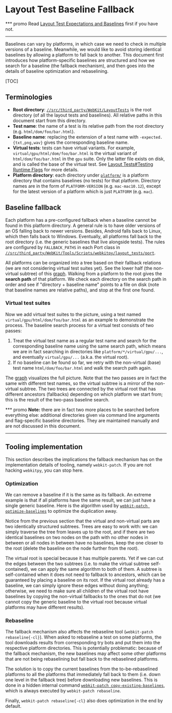 # Layout Test Baseline Fallback


*** promo
Read [Layout Test Expectations and Baselines](layout_test_expectations.md) first
if you have not.
***

Baselines can vary by platforms, in which case we need to check in multiple
versions of a baseline. Meanwhile, we would like to avoid storing identical
baselines by allowing a platform to fall back to another. This document first
introduces how platform-specific baselines are structured and how we search for
a baseline (the fallback mechanism), and then goes into the details of baseline
optimization and rebaselining.

[TOC]

## Terminologies

* **Root directory**:
    [`//src/third_party/WebKit/LayoutTests`](../../third_party/WebKit/LayoutTests)
    is the root directory (of all the layout tests and baselines). All relative
    paths in this document start from this directory.
* **Test name**: the name of a test is its relative path from the root
    directory (e.g. `html/dom/foo/bar.html`).
* **Baseline name**: replacing the extension of a test name with
    `-expected.{txt,png,wav}` gives the corresponding baseline name.
* **Virtual tests**: tests can have virtual variants. For example,
    `virtual/gpu/html/dom/foo/bar.html` is the virtual variant of
    `html/dom/foo/bar.html` in the `gpu` suite. Only the latter file exists on
    disk, and is called the base of the virtual test. See
    [Layout Tests#Testing Runtime Flags](layout_tests.md#testing-runtime-flags)
    for more details.
* **Platform directory**: each directory under
    [`platform/`](../../third_party/WebKit/LayoutTests/platform) is a platform
    directory that contains baselines (no tests) for that platform. Directory
    names are in the form of `PLATFORM-VERSION` (e.g. `mac-mac10.12`), except
    for the latest version of a platform which is just `PLATFORM` (e.g. `mac`).

## Baseline fallback

Each platform has a pre-configured fallback when a baseline cannot be found in
this platform directory. A general rule is to have older versions of an OS
falling back to newer versions. Besides, Android falls back to Linux, which then
falls back to Windows. Eventually, all platforms fall back to the root directory
(i.e. the generic baselines that live alongside tests). The rules are configured
by `FALLBACK_PATHS` in each Port class in
[`//src/third_party/WebKit/Tools/Scripts/webkitpy/layout_tests/port`](../../third_party/WebKit/Tools/Scripts/webkitpy/layout_tests/port).

All platforms can be organized into a tree based on their fallback relations (we
are not considering virtual test suites yet). See the lower half (the
non-virtual subtree) of this
[graph](https://docs.google.com/drawings/d/13l3IUlSE99RoKjDwEWuY1O77simAhhF6Wi0fZdkSaMA/).
Walking from a platform to the root gives the **search path** of that platform.
We check each directory on the search path in order and see if "directory +
baseline name" points to a file on disk (note that baseline names are relative
paths), and stop at the first one found.

### Virtual test suites

Now we add virtual test suites to the picture, using a test named
`virtual/gpu/html/dom/foo/bar.html` as an example to demonstrate the process.
The baseline search process for a virtual test consists of two passes:

1. Treat the virtual test name as a regular test name and search for the
   corresponding baseline name using the same search path, which means we are in
   fact searching in directories like `platform/*/virtual/gpu/...`, and
   eventually `virtual/gpu/...` (a.k.a. the virtual root).
2. If no baseline can be found so far, we retry with the non-virtual (base) test
   name `html/dom/foo/bar.html` and walk the search path again.

The [graph](https://docs.google.com/drawings/d/13l3IUlSE99RoKjDwEWuY1O77simAhhF6Wi0fZdkSaMA/)
visualizes the full picture. Note that the two passes are in fact the same with
different test names, so the virtual subtree is a mirror of the non-virtual
subtree. The two trees are connected by the virtual root that has different
ancestors (fallbacks) depending on which platform we start from; this is the
result of the two-pass baseline search.

*** promo
__Note:__ there are in fact two more places to be searched before everything
else: additional directories given via command line arguments and flag-specific
baseline directories. They are maintained manually and are not discussed in this
document.
***

## Tooling implementation

This section describes the implications the fallback mechanism has on the
implementation details of tooling, namely `webkit-patch`. If you are not hacking
`webkitpy`, you can stop here.

### Optimization

We can remove a baseline if it is the same as its fallback. An extreme example
is that if all platforms have the same result, we can just have a single generic
baseline. Here is the algorithm used by
[`webkit-patch optimize-baselines`](../../third_party/WebKit/Tools/Scripts/webkitpy/common/checkout/baseline_optimizer.py)
to optimize the duplication away.

Notice from the previous section that the virtual and non-virtual parts are two
identically structured subtrees. Trees are easy to work with: we can simply
traverse the tree from leaves up to the root, and if there are two identical
baselines on two nodes on the path with no other nodes in between or all nodes
in between have no baselines, keep the one closer to the root (delete the
baseline on the node further from the root).

The virtual root is special because it has multiple parents. Yet if we can cut
the edges between the two subtrees (i.e. to make the virtual subtree
self-contained), we can apply the same algorithm to both of them. A subtree is
self-contained when it does not need to fallback to ancestors, which can be
guaranteed by placing a baseline on its root. If the virtual root already has a
baseline, we can simply ignore these edges without doing anything; otherwise, we
need to make sure all children of the virtual root have baselines by copying
the non-virtual fallbacks to the ones that do not (we cannot copy the generic
baseline to the virtual root because virtual platforms may have different
results).

### Rebaseline

The fallback mechanism also affects the rebaseline tool (`webkit-patch
rebaseline{-cl}`). When asked to rebaseline a test on some platforms, the tool
downloads results from corresponding try bots and put them into the respective
platform directories. This is potentially problematic: because of the fallback
mechanism, the new baselines may affect some other platforms that are not being
rebaselining but fall back to the rebaselined platforms.

The solution is to copy the current baselines from the to-be-rebaselined
platforms to all the platforms that immediately fall back to them (i.e. down one
level in the fallback tree) before downloading new baselines. This is done in a
hidden internal command
[`webkit-patch copy-existing-baselines`](../../third_party/WebKit/Tools/Scripts/webkitpy/tool/commands/copy_existing_baselines.py),
which is always executed by `webkit-patch rebaseline`.

Finally, `webkit-patch rebaseline{-cl}` also does optimization in the end by
default.
